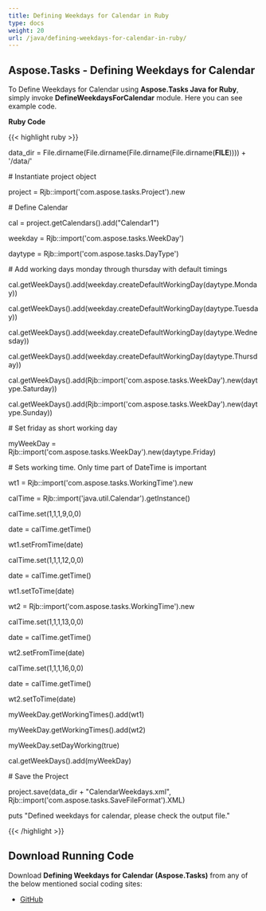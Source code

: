 ```yaml
---
title: Defining Weekdays for Calendar in Ruby
type: docs
weight: 20
url: /java/defining-weekdays-for-calendar-in-ruby/
---
```


## **Aspose.Tasks - Defining Weekdays for Calendar**
To Define Weekdays for Calendar using **Aspose.Tasks Java for Ruby**, simply invoke **DefineWeekdaysForCalendar** module. Here you can see example code.

**Ruby Code**

{{< highlight ruby >}}

 data_dir = File.dirname(File.dirname(File.dirname(File.dirname(__FILE__)))) + '/data/'



\# Instantiate project object

project = Rjb::import('com.aspose.tasks.Project').new

\# Define Calendar

cal = project.getCalendars().add("Calendar1")

weekday = Rjb::import('com.aspose.tasks.WeekDay')

daytype = Rjb::import('com.aspose.tasks.DayType')

\# Add working days monday through thursday with default timings

cal.getWeekDays().add(weekday.createDefaultWorkingDay(daytype.Monday))

cal.getWeekDays().add(weekday.createDefaultWorkingDay(daytype.Tuesday))

cal.getWeekDays().add(weekday.createDefaultWorkingDay(daytype.Wednesday))

cal.getWeekDays().add(weekday.createDefaultWorkingDay(daytype.Thursday))

cal.getWeekDays().add(Rjb::import('com.aspose.tasks.WeekDay').new(daytype.Saturday))

cal.getWeekDays().add(Rjb::import('com.aspose.tasks.WeekDay').new(daytype.Sunday))

\# Set friday as short working day

myWeekDay = Rjb::import('com.aspose.tasks.WeekDay').new(daytype.Friday)

\# Sets working time. Only time part of DateTime is important

wt1 = Rjb::import('com.aspose.tasks.WorkingTime').new

calTime = Rjb::import('java.util.Calendar').getInstance()

calTime.set(1,1,1,9,0,0)

date = calTime.getTime()

wt1.setFromTime(date)

calTime.set(1,1,1,12,0,0)

date = calTime.getTime()

wt1.setToTime(date)

wt2 = Rjb::import('com.aspose.tasks.WorkingTime').new

calTime.set(1,1,1,13,0,0)

date = calTime.getTime()

wt2.setFromTime(date)

calTime.set(1,1,1,16,0,0)

date = calTime.getTime()

wt2.setToTime(date)

myWeekDay.getWorkingTimes().add(wt1)

myWeekDay.getWorkingTimes().add(wt2)

myWeekDay.setDayWorking(true)

cal.getWeekDays().add(myWeekDay)

\# Save the Project

project.save(data_dir + "CalendarWeekdays.xml", Rjb::import('com.aspose.tasks.SaveFileFormat').XML)

puts "Defined weekdays for calendar, please check the output file."

{{< /highlight >}}
## **Download Running Code**
Download **Defining Weekdays for Calendar (Aspose.Tasks)** from any of the below mentioned social coding sites:

- [GitHub](https://github.com/aspose-tasks/Aspose.Tasks-for-Java/blob/master/Plugins/Aspose_Tasks_Java_for_Ruby/lib/asposetasksjava/Calendars/defineweekdaysforcalendar.rb)

